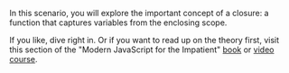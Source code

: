 In this scenario, you will explore the important concept of a closure: a function that captures variables from the enclosing scope.

If you like, dive right in. Or if you want to read up on the theory first, visit this section of the "Modern JavaScript for the Impatient" [book](https://learning.oreilly.com/library/view/modern-javascript-for/9780136502166/ch03.xhtml#ch03lev1sec6) or [video course](https://learning.oreilly.com/videos/modern-javascript-for/9780135812778/9780135812778-MJSI_01_03_02). 

